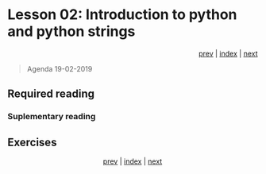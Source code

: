 # Lesson 02: Introduction to python and python strings
<div align="right">
<a href="../../../Lesson_01_introduction_to_python_elective/blob/master/README.md">prev</a> | 
<a href="https://python-elective-1-spring-2019.github.io/">index</a> | 
<a href="../../../Lesson_3_Python_Types_simple_types_Lists_Tuples_and_Sorting_Functions/blob/master/README.md">next</a>
</div>

> Agenda 19-02-2019

## Required reading


### Suplementary reading



## Exercises


<div align="center">
<a href="../../../Lesson_01_introduction_to_python_elective/blob/master/README.md">prev</a> | 
<a href="https://python-elective-1-spring-2019.github.io/">index</a> | 
<a href="../../../Lesson_3_Python_Types_simple_types_Lists_Tuples_and_Sorting_Functions/blob/master/README.md">next</a>
</div>
